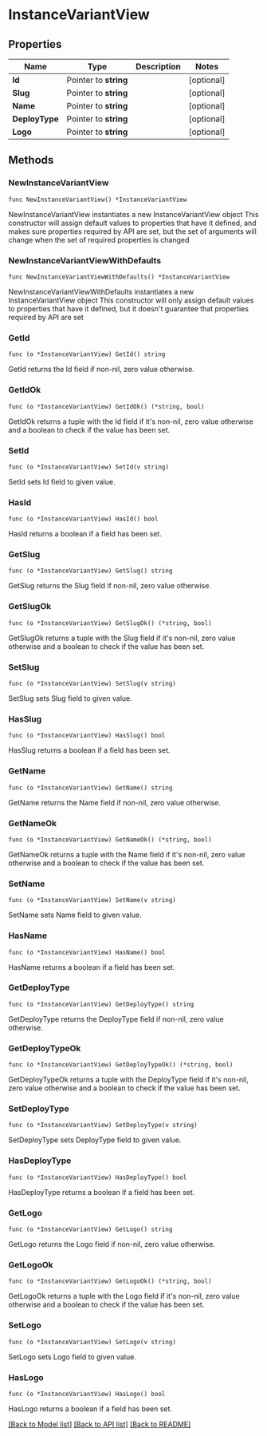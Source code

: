 # InstanceVariantView

## Properties

Name | Type | Description | Notes
------------ | ------------- | ------------- | -------------
**Id** | Pointer to **string** |  | [optional] 
**Slug** | Pointer to **string** |  | [optional] 
**Name** | Pointer to **string** |  | [optional] 
**DeployType** | Pointer to **string** |  | [optional] 
**Logo** | Pointer to **string** |  | [optional] 

## Methods

### NewInstanceVariantView

`func NewInstanceVariantView() *InstanceVariantView`

NewInstanceVariantView instantiates a new InstanceVariantView object
This constructor will assign default values to properties that have it defined,
and makes sure properties required by API are set, but the set of arguments
will change when the set of required properties is changed

### NewInstanceVariantViewWithDefaults

`func NewInstanceVariantViewWithDefaults() *InstanceVariantView`

NewInstanceVariantViewWithDefaults instantiates a new InstanceVariantView object
This constructor will only assign default values to properties that have it defined,
but it doesn't guarantee that properties required by API are set

### GetId

`func (o *InstanceVariantView) GetId() string`

GetId returns the Id field if non-nil, zero value otherwise.

### GetIdOk

`func (o *InstanceVariantView) GetIdOk() (*string, bool)`

GetIdOk returns a tuple with the Id field if it's non-nil, zero value otherwise
and a boolean to check if the value has been set.

### SetId

`func (o *InstanceVariantView) SetId(v string)`

SetId sets Id field to given value.

### HasId

`func (o *InstanceVariantView) HasId() bool`

HasId returns a boolean if a field has been set.

### GetSlug

`func (o *InstanceVariantView) GetSlug() string`

GetSlug returns the Slug field if non-nil, zero value otherwise.

### GetSlugOk

`func (o *InstanceVariantView) GetSlugOk() (*string, bool)`

GetSlugOk returns a tuple with the Slug field if it's non-nil, zero value otherwise
and a boolean to check if the value has been set.

### SetSlug

`func (o *InstanceVariantView) SetSlug(v string)`

SetSlug sets Slug field to given value.

### HasSlug

`func (o *InstanceVariantView) HasSlug() bool`

HasSlug returns a boolean if a field has been set.

### GetName

`func (o *InstanceVariantView) GetName() string`

GetName returns the Name field if non-nil, zero value otherwise.

### GetNameOk

`func (o *InstanceVariantView) GetNameOk() (*string, bool)`

GetNameOk returns a tuple with the Name field if it's non-nil, zero value otherwise
and a boolean to check if the value has been set.

### SetName

`func (o *InstanceVariantView) SetName(v string)`

SetName sets Name field to given value.

### HasName

`func (o *InstanceVariantView) HasName() bool`

HasName returns a boolean if a field has been set.

### GetDeployType

`func (o *InstanceVariantView) GetDeployType() string`

GetDeployType returns the DeployType field if non-nil, zero value otherwise.

### GetDeployTypeOk

`func (o *InstanceVariantView) GetDeployTypeOk() (*string, bool)`

GetDeployTypeOk returns a tuple with the DeployType field if it's non-nil, zero value otherwise
and a boolean to check if the value has been set.

### SetDeployType

`func (o *InstanceVariantView) SetDeployType(v string)`

SetDeployType sets DeployType field to given value.

### HasDeployType

`func (o *InstanceVariantView) HasDeployType() bool`

HasDeployType returns a boolean if a field has been set.

### GetLogo

`func (o *InstanceVariantView) GetLogo() string`

GetLogo returns the Logo field if non-nil, zero value otherwise.

### GetLogoOk

`func (o *InstanceVariantView) GetLogoOk() (*string, bool)`

GetLogoOk returns a tuple with the Logo field if it's non-nil, zero value otherwise
and a boolean to check if the value has been set.

### SetLogo

`func (o *InstanceVariantView) SetLogo(v string)`

SetLogo sets Logo field to given value.

### HasLogo

`func (o *InstanceVariantView) HasLogo() bool`

HasLogo returns a boolean if a field has been set.


[[Back to Model list]](../README.md#documentation-for-models) [[Back to API list]](../README.md#documentation-for-api-endpoints) [[Back to README]](../README.md)


